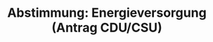 ---
abstimmung:
  abstimmung: 1
  bundestagssitzung: 21
  datum: 17. März 2022
  legislaturperiode: 20
categories:
- Todo
data:
- title: Abstimmungsergebnis 20220317_1.pdf
  url: /res/2025-btw/abstimmungsergebnisse/20220317_1.pdf
- title: Abstimmungsergebnis 20220317_1_xls.xlsx
  url: /res/2025-btw/abstimmungsergebnisse/20220317_1_xls.xlsx
- title: Abstimmungsergebnis 20220317_1_xls.csv
  url: /res/2025-btw/abstimmungsergebnisse_csv/20220317_1_xls.csv
documents:
- local: /res/2025-btw/drucksachen/2001016.pdf
  summary: '### Antrag der CDU/CSU-Fraktion: Sichere, bezahlbare und souveräne Energieversorgung


    Dieser Antrag der CDU/CSU-Fraktion fordert Maßnahmen zur Sicherung der Energieversorgung,
    zur Senkung der Energiekosten und zur Stärkung der Energiesouveränität Deutschlands.


    **Kernpunkte und Ziele:**


    * Sicherstellung der Gasversorgung unabhängig von Russland

    * Entwicklung eines klaren Fahrplans für die Energiesouveränität

    * Senkung der Energiekosten für Bürger und Unternehmen

    * Ausbau der erneuerbaren Energien

    * Prüfung des Weiterbetriebs von Kernkraftwerken

    * Diversifizierung der Energiequellen

    * Modernisierung der Energieinfrastruktur


    '
  title: Drucksache 20/1016
  url: https://dserver.bundestag.de/btd/20/010/2001016.pdf
ergebnis:
  AfD:
    enthaltung: 1
    gesamt: 80
    ja: 1
    nein: 66
    nichtabgegeben: 12
    ungueltig: 0
  Bündnis 90/Die Grünen:
    enthaltung: 0
    gesamt: 118
    ja: 0
    nein: 106
    nichtabgegeben: 12
    ungueltig: 0
  CDU/CSU:
    enthaltung: 0
    gesamt: 196
    ja: 173
    nein: 0
    nichtabgegeben: 23
    ungueltig: 0
  Die Linke:
    enthaltung: 0
    gesamt: 39
    ja: 0
    nein: 34
    nichtabgegeben: 5
    ungueltig: 0
  FDP:
    enthaltung: 0
    gesamt: 92
    ja: 0
    nein: 77
    nichtabgegeben: 15
    ungueltig: 0
  Fraktionslos:
    enthaltung: 0
    gesamt: 4
    ja: 0
    nein: 1
    nichtabgegeben: 3
    ungueltig: 0
  SPD:
    enthaltung: 0
    gesamt: 205
    ja: 0
    nein: 182
    nichtabgegeben: 23
    ungueltig: 0
layout: abstimmung
links:
- title: Link zu bundestag.de
  url: https://www.bundestag.de/parlament/plenum/abstimmung/abstimmung?id=763
preview: 'Deutscher Bundestag


  21. Sitzung des Deutschen Bundestages

  am Donnerstag, 17. März 2022


  Endgültiges Ergebnis der Namentlichen Abstimmung Nr. 1


  Antrag der Fraktion der CDU/CSU

  Für eine sichere, bezahlbare und souveräne Energieversorgung

  Drs. 20/1016'
tags:
- Todo
title: 'Abstimmung: Energieversorgung (Antrag CDU/CSU)'
---
